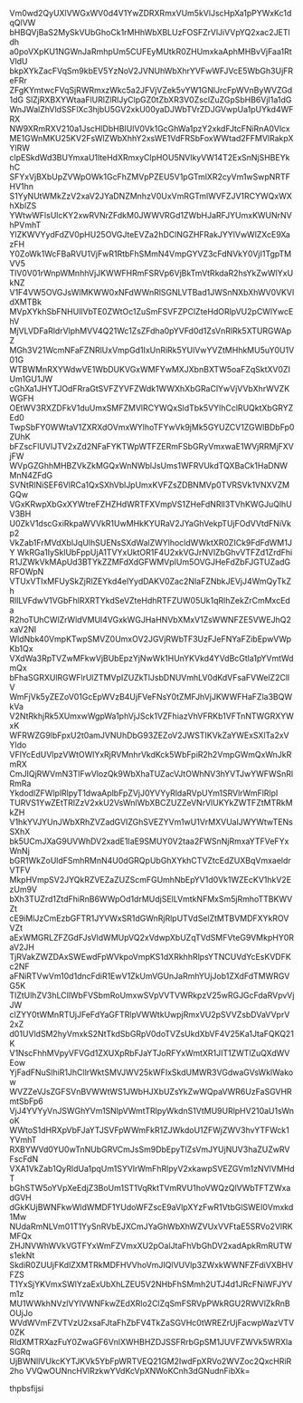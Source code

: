 Vm0wd2QyUXlVWGxWV0d4V1YwZDRXRmxVUm5kVlJscHpXa1pPYWxKc1dqQlVW
bHBQVjBaS2MySkVUbGhoCk1rMHhWbXBLUzFOSFZrVlJiVVpYQ2xac2JETldh
a0poVXpKU1NGWnJaRmhpUm5CUFEyMUtkR0ZHUmxkaAphMHBvVjFaa1RtVldU
bkpXYkZacFVqSm9kbEV5YzNoV2JVNUhWbXhrYVFwWFJVcE5WbGh3UjFReFRr
ZFgKYmtwcFVqSjRWRmxzWkc5a2JFVjVZek5vYW1GNlJrcFpWVnByWVZGd1dG
SlZjRXBXYWtaaFlURlZlRlJyClpGZ0tZbXR3V0ZsclZuZGpSbHB6VjI1a1dG
WnJWalZhVldSSFlXc3hjbU5GV2xkU00yaDJWbTVrZDJGVwpUa1pUYkd4WFRX
NW9XRmRXV210a1JscHlDbHBIUlV0Vk1GcGhWa1pzY2xkdFJtcFNiRnA0Vlcx
ME1GWnMKU25KV2FsWlZWbXhhY2xsWE1VdFRSbFoxWWtad2FFMVlRakpXYlRW
clpESkdWd3BUYmxaU1lteHdXRmxyClpHOU5NVlkyVW14T2ExSnNjSHBEYkhC
SFYxVjBXbUpZVWpOWk1GcFhZMVpPZEU5V1pGTmlXR2cyVm1wSwpNRTFHV1hn
S1YyNUtWMkZzV2xaV2JYaDNZMnhzV0UxVmRGTmlWVFZJV1RCYWQxWXhXblZS
YWtwWFlsUlcKY2xwRVNrZFdkM0JWWVRGd1ZWbHJaRFJYUmxKWUNrNVhPVmhT
YlZKWVYydFdZV0pHU25OVGJteEVZa2hDClNGZHFRakJYYlVwWlZXcE9XazFH
Y0ZoWk1WcFBaRVU1VjFwR1RtbFhSMmN4VmpGYVZ3cFdNVkY0VjI1TgpTMVV5
TlV0V01rWnpWMnhhVjJKWWFHRmFSRVp6VjBkTmVtRkdaR2hsYkZwWlYxUkNZ
V1F4VW5OVGJsWlMKWW0xNFdWWnRlSGNLVTBad1JWSnNXbXhWV0VKVldXMTBk
MVpXYkhSbFNHUllVbTE0ZWtOc1ZuSmFSVFZPClZteHdORlpVU2pCWlYwcEhV
MjVLVDFaRldrVlphMVV4Q21Wc1ZsZFdha0pYVFd0d1ZsVnRlRk5XTURGWApZ
MGh3V21WcmNFaFZNRlUxVmpGd1IxUnRiRk5YUlVwYVZtMHhkMU5uY0U1V01G
WTBWMnRXYWdwVE1WbDUKVGxWMFYwMXJXbnBXTW5oaFZqSktXV0ZIUm1GU1JW
cGhXa1JHYTJOdFRraGtSVFZYVFZWdk1WWXhXbGRaClYwVjVVbXhrWVZKWGFH
OEtWV3RXZDFkV1duUmxSMFZMVlRCYWQxSldTbk5VYlhCclRUQktXbGRYZEd0
TwpSbFY0WWtaV1ZXRXdOVmxWYlhoTFYwVk9jMk5GYUZCV1ZGWlBDbFp0ZUhK
bFZscFlUVlJTV2xZd2NFaFYKTWpWTFZERmFSbGRyVmxwaE1WVjRRMjFXVjFW
WVpGZGhhMHBZVkZkMGQxWnNWblJsUms1WFRVUkdTQXBaCk1HaDNWMnN4ZFdG
SVNtRlNiSEF6VlRCa1QxSXhVblJpUmxKVFZsZDBNMVp0TVRSVk1VNXVZMGQw
VGxKRwpXbGxXYWtreFZHZHdWRTFXVmpVS1ZHeFdNRll3TVhKWGJuQlhUV3BH
U0ZkV1dscGxiRkpaWVVkR1UwMHkKYURaV2JYaGhVekpTUjFOdVVtdFNiVkp2
VkZab1FrMVdXblJqUlhSUENsSXdWalZWYlhocldWWktXR0ZICk9FdFdWM1JY
WkRGa1IySklUbFppUjA1TVYxUktOR1F4U2xkVGJrNVlZbGhvVTFZd1ZrdFhi
R1JZWkVkMApUd3BTYkZZMFdXdGFWMVpIUm5OVGJHeFdZbFJGTUZadGRFOWpN
VTUxVTIxMFUySkZjRlZEYkd4elYydDAKV0Zac2NIaFZNbkJEVjJ4WmQyTkZh
RllLVFdwV1VGbFhlRXRTYkdSeVZteHdhRTFZUW05Uk1qRlhZekZrCmMxcEda
R2hoTUhCWlZrWldVMUl4VGxkWGJHaHNVbXMxV1ZsWWNFZE5VWEJhQ2xaV2NI
WldNbk40VmpKTwpSMVZ0UmxOV2JGVjRWbTF3UzFJeFNYaFZibEpwVWpKb1Qx
VXdWa3RpTVZwMFkwVjBUbEpzYjNwWk1HUnYKVkd4YVdBcGtla1pYVmtWdmQx
bFhaSGRXUlRGWFlrUlZTMVpIZUZkTlJsbDNUVmhLV0dKdVFsaFVWelZ2CllV
WmFjVk5yZEZoV01GcEpWVzB4UjFVeFNsY0tZMFJhVjJKWWFHaFZla3BQWkVa
V2NtRkhjRk5XUmxwWgpWa1phVjJSck1VZFhiazVhVFRKb1VFTnNTWGRXYWxK
WFRWZG9lbFpxU2t0amJVNUhDbG93ZEZoV2JWSTIKVkZaYWExSXlTa2xVYldo
VFlYcEdUVlpzVWtOWlYxRjRVMnhrVkdKck5WbFpiR2h2VmpGWmQxWnJkRmRX
CmJIQjRWVmN3TlFwVlozQk9WbXhaTUZacVJtOWhNV3hYVTJwYWFWSnRlRmRa
YkdodlZFWlplRlpyT1dwaAplbFpZVjJ0YVYyRldaRVpUYm1SRVlrWmFlRlpI
TURVS1YwZEtTRlZzV2xkU2VsWnlWbXBCZUZZeVNrVlUKYkZWTFZtMTRkMkZH
V1hkYVJYUnJWbXRhZVZadGVIZGhSVEZYVm1wU1VrMXVUalJWYWtwTENsSXhX
bk5UCmJXaG9UVWhDV2xadE1IaE9SMUY0V2taa2FWSnNjRmxaYTFVeFYxWnNj
bGR1WkZoUldFSmhRMnN4U0dGRQpUbGhXYkhCTVZtcEdZUXBqVmxaeldrVTFV
MkpHVmpSV2JYQkRZVEZaZUZScmFGUmhNbEpYV1d0Vk1WZEcKV1hkV2EzUm9V
bXh3TUZrd1ZtdFhiRnB6WWpOd1drMUdjSElLVmtkNFMxSm5jRmhoTTBKWVZt
cE9iMlJzCmEzbGFTR1JYVWxSR1dGWnRjRlpUTVdSelZtMTBVMDFXYkROVVZt
aExWMGRLZFZGdFJsVldWMUpVQ2xVdwpXbUZqTVdSMFVteG9VMkpHY0RaV2JH
TjRVakZWZDAxSWEwdFpWVkpoVmpKS1dXRkhhRlpsYTNCUVdYcEsKVDFKc2NF
aFNiRTVwVm10d1dncFdiR1EwV1ZkUmVGUnJaRmhYUjJob1ZXdFdTMWRGVG5K
TlZtUlhZV3hLCllWbFVSbmRoUmxwSVpVVTVWRkpzV25wRGJGcFdaRVpvVjJW
clZYY0tWMnRTUjJFeFdYaGFTRlpVWWtkUwpjRmxVU2pSVVZsbDVaVVprV2xZ
d01UVldSM2hyVmxkS2NtTkdSbGRpV0doTVZsUkdXbVF4V25Ka1JtaFQKQ21K
V1NscFhhMVpyVFVGd1ZXUXpRbFJaYTJoRFYxWmtXR1JIT1ZWTlZuQXdWVEow
YjFadFNuSlhiR1JhCllrWktSMVJWV25kWFIxSkdUMWR3VGdwaGVsWklWakow
WVZZeVJsZGFSVnBVWWtWS1JWbHJXbUZsYkZwWQpaVWR6UzFaSGVHRmtSbFp6
VjJ4YVYyVnJSWGhYVm1SNlpVWmtTRlpyWkdnS1VtMU9URlpHV210aU1sWnoK
WWtoS1dHRXpVbFJaYTJSVFpWWmFkR1ZJWkdoU1ZFWjZWV3hvYTFWck1YVmhT
RXBYWVd0YU0wTnNUbGRVCmJsSm9DbEpyTlZsVmJYUjNUV3haZUZwRVFscFdN
VXA1VkZab1QyRldUa1pqUm1SYVlrWmFhRlpyV2xkawpSVEZGVm1zNVlVMHdT
bGhSTW5oYVpXeEdjZ3BoUm1ST1VqRktTVmRVU1hoVWQzQlVWbTFTZWxadGVH
dGkKUjBWNFkwWldWMDF1YUdoWFZscE9aVlpXYzFwR1VtbGlSWEI0Vmxkd1Mw
NUdaRmNLVm01T1YySnRVbEJXCmJYaGhWbXhWZVUxVVFtaE5SRVo2VlRKMFQx
ZHJNVWhWVkVGTFYxWmFZVmxXU2pOalJtaFhVbGhDV2xadApkRmRUTWs1ekNt
SkdiR0ZUUjFKdlZXMTRkMDFHVVhoVmJIQlVUVlp3ZWxkWWNFZFdiVXBHVFZS
T1YxSjYKVmxSWlYzaExUbXhLZEU5V2NHbFhSMmh2UTJ4d1JRcFNiWFJYVm1z
MU1WWkhNVzlVYlVWNFkwZEdXRlo2ClZqSmFSRVpPWkRGU2RWVlZkRnBOUjJo
WVdWVmFZVTVzU2xsaFJtaFhZbFV4TkZaSGVHc0tWREZrUjFacwpWazVTV0ZK
RldXMTRXazFuY0ZwaGF6VnlXWHBHZDJSSFRrbGpSM1JUVFZWVk5WRXlaSGRq
UjBWNllVUkcKYTJKVk5YbFpWRTVEQ21GM2IwdFpXRVo2WVZoc2QxcHRiR2ho
VVQwOUNncHVlRzkwYVdKcVpXNWoKCnh3dGNudnFibXk=

thpbsfijsi